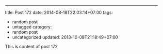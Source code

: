 ---
title: Post 172
date: 2014-08-18T22:03:14+07:00
tags:
  - random post
  - untagged
category:
  - random post
  - uncategorized
updated: 2013-10-08T21:18:49+07:00

This is content of post 172